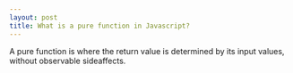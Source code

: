 ```yaml
---
layout: post
title: What is a pure function in Javascript?
---
```


A pure function is where the return value is determined by its input values, without observable sideaffects.

